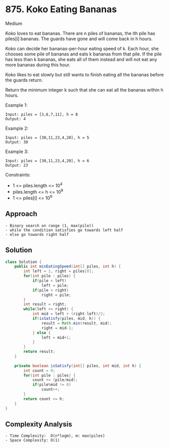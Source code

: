 # 875. Koko Eating Bananas
Medium


Koko loves to eat bananas. There are n piles of bananas, the ith pile has piles[i] bananas. The guards have gone and will come back in h hours.

Koko can decide her bananas-per-hour eating speed of k. Each hour, she chooses some pile of bananas and eats k bananas from that pile. If the pile has less than k bananas, she eats all of them instead and will not eat any more bananas during this hour.

Koko likes to eat slowly but still wants to finish eating all the bananas before the guards return.

Return the minimum integer k such that she can eat all the bananas within h hours.

 

Example 1:
```
Input: piles = [3,6,7,11], h = 8
Output: 4
```
Example 2:
```
Input: piles = [30,11,23,4,20], h = 5
Output: 30
```
Example 3:
```
Input: piles = [30,11,23,4,20], h = 6
Output: 23
``` 

Constraints:

- 1 <= piles.length <= 10<sup>4</sup>
- piles.length <= h <= 10<sup>9</sup>
- 1 <= piles[i] <= 10<sup>9</sup>

## Approach
```
- Binary search on range (1, max(pile))
- while the condition satisfies go towards left half
- else go towards right half
```

## Solution
```java
class Solution {
    public int minEatingSpeed(int[] piles, int h) {
        int left = 1, right = piles[0];
        for(int pile : piles) {
            if(pile < left)
                left = pile;
            if(pile > right)
                right = pile;
        }
        int result = right;
        while(left <= right) {
            int mid = left + (right-left)/2;
            if(isSatisfy(piles, mid, h)) {
                result = Math.min(result, mid);
                right = mid-1;
            } else {
                left = mid+1;
            }
        }
        return result;
    }
    
    private boolean isSatisfy(int[] piles, int mid, int h) {
        int count = 0;
        for(int pile : piles) {
            count += (pile/mid);
            if(pile%mid != 0)
                count++;
        }
        return count <= h;
    }
}
```

## Complexity Analysis
```
- Time Complexity:  O(n*logm), m: max(piles)
- Space Complexity: O(1)
```
